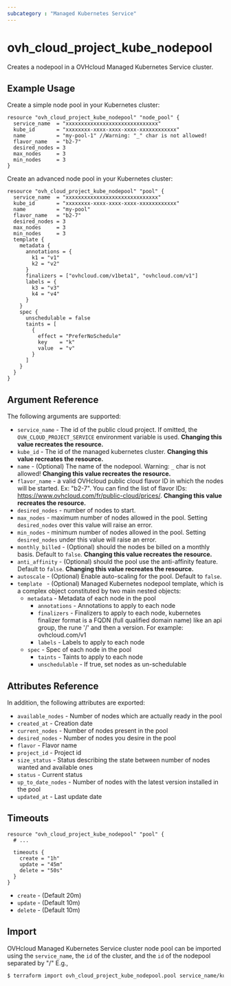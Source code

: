 ```yaml
---
subcategory : "Managed Kubernetes Service"
---
```


# ovh_cloud_project_kube_nodepool

Creates a nodepool in a OVHcloud Managed Kubernetes Service cluster.

## Example Usage

Create a simple node pool in your Kubernetes cluster:

```hcl
resource "ovh_cloud_project_kube_nodepool" "node_pool" {
  service_name  = "xxxxxxxxxxxxxxxxxxxxxxxxxxxxxx"
  kube_id       = "xxxxxxxx-xxxx-xxxx-xxxx-xxxxxxxxxxxx"
  name          = "my-pool-1" //Warning: "_" char is not allowed!
  flavor_name   = "b2-7"
  desired_nodes = 3
  max_nodes     = 3
  min_nodes     = 3
}
```

Create an advanced node pool in your Kubernetes cluster:

```hcl
resource "ovh_cloud_project_kube_nodepool" "pool" {
  service_name  = "xxxxxxxxxxxxxxxxxxxxxxxxxxxxxx"
  kube_id       = "xxxxxxxx-xxxx-xxxx-xxxx-xxxxxxxxxxxx"
  name          = "my-pool"
  flavor_name   = "b2-7"
  desired_nodes = 3
  max_nodes     = 3
  min_nodes     = 3
  template {
    metadata {
      annotations = {
        k1 = "v1"
        k2 = "v2"
      }
      finalizers = ["ovhcloud.com/v1beta1", "ovhcloud.com/v1"]
      labels = {
        k3 = "v3"
        k4 = "v4"
      }
    }
    spec {
      unschedulable = false
      taints = [
        {
          effect = "PreferNoSchedule"
          key    = "k"
          value  = "v"
        }
      ]
    }
  }
}
```

## Argument Reference

The following arguments are supported:

* `service_name` - The id of the public cloud project. If omitted, the `OVH_CLOUD_PROJECT_SERVICE` environment variable is used. **Changing this value recreates the resource.**
* `kube_id` - The id of the managed kubernetes cluster. **Changing this value recreates the resource.**
* `name` - (Optional) The name of the nodepool. Warning: `_` char is not allowed! **Changing this value recreates the resource.**
* `flavor_name` - a valid OVHcloud public cloud flavor ID in which the nodes will be started. Ex: "b2-7". You can find the list of flavor IDs: https://www.ovhcloud.com/fr/public-cloud/prices/.
**Changing this value recreates the resource.**
* `desired_nodes` - number of nodes to start.
* `max_nodes` - maximum number of nodes allowed in the pool. Setting `desired_nodes` over this value will raise an error.
* `min_nodes` - minimum number of nodes allowed in the pool. Setting `desired_nodes` under this value will raise an error.
* `monthly_billed` - (Optional) should the nodes be billed on a monthly basis. Default to `false`. **Changing this value recreates the resource.**
* `anti_affinity` - (Optional) should the pool use the anti-affinity feature. Default to `false`. **Changing this value recreates the resource.**
* `autoscale` - (Optional) Enable auto-scaling for the pool. Default to `false`.
* `template ` - (Optional) Managed Kubernetes nodepool template, which is a complex object constituted by two main nested objects:
    * `metadata` - Metadata of each node in the pool
        * `annotations` - Annotations to apply to each node
        * `finalizers` - Finalizers to apply to each node, kubernetes finalizer format is a FQDN (full qualified domain name) like an api group, the rune '/' and then a version. For example: ovhcloud.com/v1  
        * `labels` - Labels to apply to each node
    * `spec` - Spec of each node in the pool
        * `taints` - Taints to apply to each node
        * `unschedulable` - If true, set nodes as un-schedulable

## Attributes Reference

In addition, the following attributes are exported:

* `available_nodes` - Number of nodes which are actually ready in the pool
* `created_at` - Creation date
* `current_nodes` - Number of nodes present in the pool
* `desired_nodes` - Number of nodes you desire in the pool
* `flavor` - Flavor name
* `project_id` - Project id
* `size_status` - Status describing the state between number of nodes wanted and available ones
* `status` - Current status
* `up_to_date_nodes` - Number of nodes with the latest version installed in the pool
* `updated_at` - Last update date

## Timeouts

```hcl
resource "ovh_cloud_project_kube_nodepool" "pool" {
  # ...

  timeouts {
    create = "1h"
    update = "45m"
    delete = "50s"
  }
}
```

* `create` - (Default 20m)
* `update` - (Default 10m)
* `delete` - (Default 10m)

## Import

OVHcloud Managed Kubernetes Service cluster node pool can be imported using the `service_name`, the `id` of the cluster, and the `id` of the nodepool separated by "/" E.g.,

```bash
$ terraform import ovh_cloud_project_kube_nodepool.pool service_name/kube_id/poolid
```
